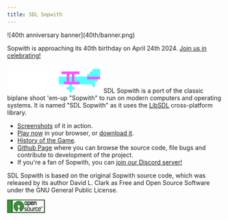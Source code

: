 ```yaml
---
title: SDL Sopwith
---
```


<div id="alert-banner" markdown="1">
![40th anniversary banner](40th/banner.png)

Sopwith is approaching its 40th birthday on April 24th 2024.
[Join us in celebrating!](40years.html)
</div>

![Illustration: CGA colored Sopwith Camel](sopattack.png)
SDL Sopwith is a port of the classic biplane shoot 'em-up "Sopwith" to run on modern
computers and operating systems. It is named "SDL Sopwith" as it uses the
[LibSDL](https://www.libsdl.org/) cross-platform library.

* [Screenshots](sshot.md) of it in action.
* [Play now](web/sopwith.html) in your browser, or [download it](getit.md).
* [History of the Game](history.md).
* [Github Page](https://github.com/fragglet/sdl-sopwith) where you can browse
  the source code, file bugs and contribute to development of the project.
* If you're a fan of Sopwith, you can
  [join our Discord server!](https://discord.gg/S2P5wUUzNU)

SDL Sopwith is based on the original Sopwith source code, which was released by
its author David L. Clark as Free and Open Source Software under the GNU General
Public License.

![Open Source Software](open_source_button.png)

